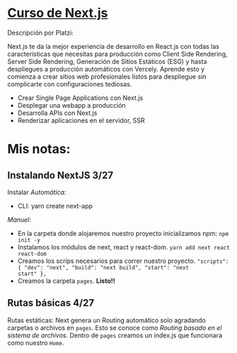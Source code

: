 # [Curso de Next.js](https://platzi.com/cursos/next/)

Descripción por Platzi:<br>

Next.js te da la mejor experiencia de desarrollo en React.js con todas las características que necesitas para producción como Client Side Rendering, Server Side Rendering, Generación de Sitios Estáticos (ESG) y hasta despliegues a producción automáticos con Vercely. Aprende esto y comienza a crear sitios web profesionales listos para despliegue sin complicarte con configuraciones tediosas.

- Crear Single Page Applications con Next.js
- Desplegar una webapp a producción
- Desarrolla APIs con Next.js
- Renderizar aplicaciones en el servidor, SSR

# Mis notas:

## Instalando NextJS 3/27

Instalar
_Automática:_

- CLI: yarn create next-app

_Manuel:_

- En la carpeta donde alojaremos nuestro proyecto inicializamos npm:
  `npm init -y`
- Instalamos los módulos de next, react y react-dom.
  `yarn add next react react-dom`
- Creamos los scrips necesarios para correr nuestro proyecto.
  <code>"scripts": {
  "dev": "next",
  "build": "next build",
  "start": "next start"
  },</code>
- Creamos la carpeta `pages`.
  **Listo!!**

## Rutas básicas 4/27

Rutas estáticas:
Next genera un Routing automático solo agradando carpetas o archivos en `pages`. Esto se conoce como _Routing basado en el sistema de archivos._
Dentro de `pages` creamos un index.js que funcionara como nuestro `Home`.

